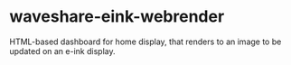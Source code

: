# waveshare-eink-webrender
HTML-based dashboard for home display, that renders to an image to be updated on an e-ink display. 
